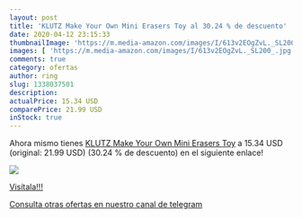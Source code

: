 ```yaml
---
layout: post
title: 'KLUTZ Make Your Own Mini Erasers Toy al 30.24 % de descuento'
date: 2020-04-12 23:15:33
thumbnailImage: 'https://m.media-amazon.com/images/I/613v2EOgZvL._SL200_.jpg'
images: [ 'https://m.media-amazon.com/images/I/613v2EOgZvL._SL200_.jpg' ]
comments: true
category: ofertas
author: ring
slug: 1338037501
description:
actualPrice: 15.34 USD
comparePrice: 21.99 USD
inStock: true
---
```


Ahora mismo tienes [KLUTZ Make Your Own Mini Erasers Toy](https://www.amazon.com/dp/1338037501/?tag=redken08-20) a 15.34 USD (original: 21.99 USD) (30.24 %  de descuento) en el siguiente enlace!

[![](https://m.media-amazon.com/images/I/613v2EOgZvL._SL200_.jpg)](https://www.amazon.com/dp/1338037501/?tag=redken08-20)

[Visítala!!!](https://www.amazon.com/dp/1338037501/?tag=redken08-20)

[Consulta otras ofertas en nuestro canal de telegram](https://t.me/s/ofertas25)
